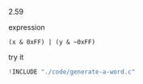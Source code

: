 2.59

expression

    (x & 0xFF) | (y & ~0xFF)

try it

```c
!INCLUDE "./code/generate-a-word.c"
```

